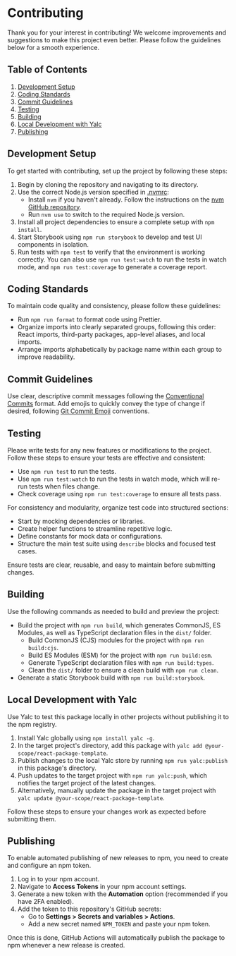 # Contributing

Thank you for your interest in contributing! We welcome improvements and suggestions to make this project even better. Please follow the guidelines below for a smooth experience.

## Table of Contents

1. [Development Setup](#development-setup)
2. [Coding Standards](#coding-standards)
3. [Commit Guidelines](#commit-guidelines)
4. [Testing](#testing)
5. [Building](#building)
6. [Local Development with Yalc](#local-development-with-yalc)
7. [Publishing](#publishing)

## Development Setup

To get started with contributing, set up the project by following these steps:

1. Begin by cloning the repository and navigating to its directory.
2. Use the correct Node.js version specified in [.nvmrc](.nvmrc):
    - Install `nvm` if you haven't already. Follow the instructions on the [nvm GitHub repository](https://github.com/nvm-sh/nvm).
    - Run `nvm use` to switch to the required Node.js version.
3. Install all project dependencies to ensure a complete setup with `npm install`.
4. Start Storybook using `npm run storybook` to develop and test UI components in isolation.
5. Run tests with `npm test` to verify that the environment is working correctly. You can also use `npm run test:watch` to run the tests in watch mode, and `npm run test:coverage` to generate a coverage report.

## Coding Standards

To maintain code quality and consistency, please follow these guidelines:

- Run `npm run format` to format code using Prettier.
- Organize imports into clearly separated groups, following this order: React imports, third-party packages, app-level aliases, and local imports.
- Arrange imports alphabetically by package name within each group to improve readability.

## Commit Guidelines

Use clear, descriptive commit messages following the [Conventional Commits](https://www.conventionalcommits.org/) format. Add emojis to quickly convey the type of change if desired, following [Git Commit Emoji](https://dev.andrewdyer.rocks/git-commit-emoji) conventions.

## Testing

Please write tests for any new features or modifications to the project. Follow these steps to ensure your tests are effective and consistent:

- Use `npm run test` to run the tests.
- Use `npm run test:watch` to run the tests in watch mode, which will re-run tests when files change.
- Check coverage using `npm run test:coverage` to ensure all tests pass.

For consistency and modularity, organize test code into structured sections:

- Start by mocking dependencies or libraries.
- Create helper functions to streamline repetitive logic.
- Define constants for mock data or configurations.
- Structure the main test suite using `describe` blocks and focused test cases.

Ensure tests are clear, reusable, and easy to maintain before submitting changes.

## Building

Use the following commands as needed to build and preview the project:

- Build the project with `npm run build`, which generates CommonJS, ES Modules, as well as TypeScript declaration files in the `dist/` folder.
    - Build CommonJS (CJS) modules for the project with `npm run build:cjs`.
    - Build ES Modules (ESM) for the project with `npm run build:esm`.
    - Generate TypeScript declaration files with `npm run build:types`.
    - Clean the `dist/` folder to ensure a clean build with `npm run clean`.
- Generate a static Storybook build with `npm run build:storybook`.

## Local Development with Yalc

Use Yalc to test this package locally in other projects without publishing it to the npm registry.

1. Install Yalc globally using `npm install yalc -g`.
2. In the target project's directory, add this package with `yalc add @your-scope/react-package-template`.
3. Publish changes to the local Yalc store by running `npm run yalc:publish` in this package's directory.
4. Push updates to the target project with `npm run yalc:push`, which notifies the target project of the latest changes.
5. Alternatively, manually update the package in the target project with `yalc update @your-scope/react-package-template`.

Follow these steps to ensure your changes work as expected before submitting them.

## Publishing

To enable automated publishing of new releases to npm, you need to create and configure an npm token.

1. Log in to your npm account.
2. Navigate to **Access Tokens** in your npm account settings.
3. Generate a new token with the **Automation** option (recommended if you have 2FA enabled).
4. Add the token to this repository's GitHub secrets:
    - Go to **Settings > Secrets and variables > Actions**.
    - Add a new secret named `NPM_TOKEN` and paste your npm token.

Once this is done, GitHub Actions will automatically publish the package to npm whenever a new release is created.
